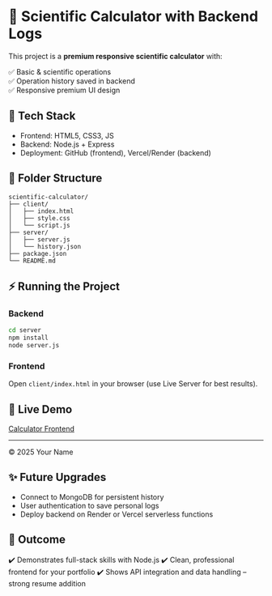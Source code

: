 # 🔢 Scientific Calculator with Backend Logs

This project is a **premium responsive scientific calculator** with:

✅ Basic & scientific operations  
✅ Operation history saved in backend  
✅ Responsive premium UI design

## 🚀 Tech Stack

- Frontend: HTML5, CSS3, JS
- Backend: Node.js + Express
- Deployment: GitHub (frontend), Vercel/Render (backend)

## 📁 Folder Structure

```
scientific-calculator/
├── client/
│   ├── index.html
│   ├── style.css
│   └── script.js
├── server/
│   ├── server.js
│   └── history.json
├── package.json
└── README.md
```

## ⚡ Running the Project

### Backend
```bash
cd server
npm install
node server.js
```

### Frontend
Open `client/index.html` in your browser (use Live Server for best results).

## 🔗 Live Demo

[Calculator Frontend](https://yourusername.github.io/scientific-calculator/)

---

© 2025 Your Name

## ✨ Future Upgrades
- Connect to MongoDB for persistent history
- User authentication to save personal logs
- Deploy backend on Render or Vercel serverless functions

## 🎯 Outcome
✔️ Demonstrates full-stack skills with Node.js
✔️ Clean, professional frontend for your portfolio
✔️ Shows API integration and data handling – strong resume addition 